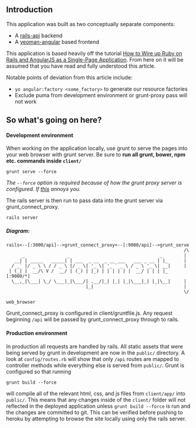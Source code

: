 ## Introduction

This application was built as two conceptually separate components:
- A [rails-api](https://github.com/rails-api/rails-api) backend
- A [yeoman-angular](https://github.com/yeoman/generator-angular) based frontend

This application is based heavily off the tutorial [How to Wire up Ruby on Rails and AngularJS as a Single-Page Application](http://www.angularonrails.com/ruby-on-rails-angularjs-single-page-application/). From here on it will be assumed that you have read and fully understood this article.

Notable points of deviation from this article include:
- `yo angular:factory <some_factory>` to generate our resource factories
- Exclude puma from development environment or grunt-proxy pass will not work

## So what's going on here?

#### Development environment
When working on the application locally, use grunt to serve the pages into your web browser with grunt server. Be sure to **run all grunt, bower, npm etc. commands inside `client/`**

`grunt serve --force`

  *The `--force` option is required because of how the grunt proxy server is configured. If [this](https://coderwall.com/p/i1bg2q/creating-a-force-task-in-grunt) annoys you.*

The rails server is then run to pass data into the grunt server via grunt_connect_proxy.

`rails server`

##### Diagram:
```
rails<--[:3000/api]-->grunt_connect_proxy<--[:9000/api]-->grunt_serve
                                                                   /\
      _                _                                  _        |    
   __| | _____   _____| | ___  _ __  _ __ ___   ___ _ __ | |_      |
  / _` |/ _ \ \ / / _ \ |/ _ \| '_ \| '_ ` _ \ / _ \ '_ \| __|     |
 | (_| |  __/\ V /  __/ | (_) | |_) | | | | | |  __/ | | | |_   [:9000/*]
  \__,_|\___| \_/ \___|_|\___/| .__/|_| |_| |_|\___|_| |_|\__|     |
                              |_|                                  |
                                                                   \/
                                                                web_browser
```

Grunt_connect_proxy is configured in client/gruntfile.js. Any request beginning  `/api` will be passed by grunt_connect_proxy through to rails.

#### Production environment

In production all requests are handled by rails. All static assets that were being served by grunt in development are now in the `public/` directory. A look at `config/routes.rb` will show that only `/api` routes are mapped to controller methods while everything else is served from `public/`. Grunt is configured so that running
```
grunt build --force
```
will compile all of the relevant html, css, and js files from `client/app/` into `public/`. This means that any changes inside of the `client/` folder will not
reflected in the deployed application unless `grunt build --force` is run and the changes are committed to git. This can be verified before pushing to heroku by attempting to browse the site locally using only the rails server.
